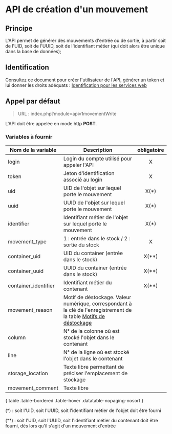 # API de création d'un mouvement

## Principe

L'API permet de générer des mouvements d'entrée ou de sortie, à partir soit de l'UID, soit de l'UUID, soit de l'identifiant métier (qui doit alors être unique dans la base de données);

## Identification

Consultez ce document pour créer l'utilisateur de l'API, générer un token et lui donner les droits adéquats : [Identification pour les services web](index.php?module=swidentification_fr)

## Appel par défaut

> URL : index.php?module=apiv1movementWrite

L'API doit être appelée en mode http **POST**.

### Variables à fournir

| Nom de la variable | Description  | obligatoire |
|--|--| :---: |
| login | Login du compte utilisé pour appeler l'API | X |
| token | Jeton d'identification associé au login | X |
| uid | UID de l'objet sur lequel porte le mouvement | X(*) |
| uuid | UUID de l'objet sur lequel porte le mouvement | X(*) |
| identifier | Identifiant métier de l'objet sur lequel porte le mouvement | X(*) |
| movement_type | 1 : entrée dans le stock / 2 : sortie du stock | X |
| container_uid | UID du container (entrée dans le stock) | X(**) |
| container_uuid | UUID du container (entrée dans le stock) | X(**) |
| container_identifier | Identifiant métier du contenant | X(**) |
| movement_reason | Motif de déstockage. Valeur numérique, correspondant à la clé de l'enregistrement de la table [Motifs de déstockage](index.php?module=movementReasonList) | |
| column | N° de la colonne où est stocké l'objet dans le contenant | |
| line | N° de la ligne où est stocké l'objet dans le contenant | |
| storage_location | Texte libre permettant de préciser l'emplacement de stockage | |
| movement_comment | Texte libre | |


{.table .table-bordered .table-hover .datatable-nopaging-nosort }

(*) : soit l'UID, soit l'UUID, soit l'identifiant métier de l'objet doit être fourni

(**) : soit l'UID, soit l'UUID, soit l'identifiant métier du contenant doit être fourni, dès lors qu'il s'agit d'un mouvement d'entrée

